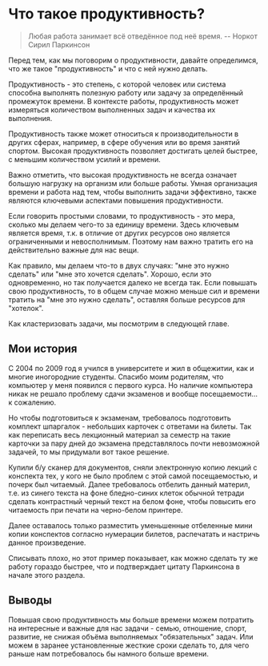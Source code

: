 # Что такое продуктивность?

> Любая работа занимает всё отведённое под неё время.
> -- Норкот Сирил Паркинсон

Перед тем, как мы поговорим о продуктивности, давайте определимся, что же такое "продуктивность" и что с ней нужно делать.

Продуктивность - это степень, с которой человек или система способна выполнять полезную работу или задачу за определённый промежуток времени. В контексте работы, продуктивность может измеряться количеством выполненных задач и качества их выполнения.

Продуктивность также может относиться к производительности в других сферах, например, в сфере обучения или во время занятий спортом. Высокая продуктивность позволяет достигать целей быстрее, с меньшим количеством усилий и времени.

Важно отметить, что высокая продуктивность не всегда означает большую нагрузку на организм или больше работы. Умная организация времени и работа над тем, чтобы выполнить задачи эффективно, также являются ключевыми аспектами повышения продуктивности.

Если говорить простыми словами, то продуктивность - это мера, сколько мы делаем чего-то за единицу времени. Здесь ключевым является время, т.к. в отличие от других ресурсов оно является ограниченными и невосполнимым. Поэтому нам важно тратить его на действительно важные для нас вещи.


Как правило, мы делаем что-то в двух случаях: "мне это нужно сделать" или "мне это хочется сделать". Хорошо, если это одновременно, но так получается далеко не всегда так. Если повышать свою продуктивность, то в общем случае можно меньше сил и времени тратить на "мне это нужно сделать", оставляя больше ресурсов для "хотелок".

Как кластеризовать задачи, мы посмотрим в следующей главе.

## Мои история

С 2004 по 2009 год я учился в университете и жил в общежитии, как и многие иногородние студенты. Спасибо моим родителям, что компьютер у меня появился с первого курса. Но наличие компьютера никак не решало проблему сдачи экзаменов и вообще посещаемости... к сожалению.

Но чтобы подготовиться к экзаменам, требовалось подготовить комплект шпаргалок - небольших карточек с ответами на билеты. Так как переписать весь лекционный материал за семестр на такие карточки за пару дней до экзамена представлялось почти невозможной задачей, то мы придумали вот такое решение.

Купили б/у сканер для документов, сняли электронную копию лекций с конспекта тех, у кого не было проблем с этой самой посещаемостью, и почерк был читаемый. Далее требовалось отбелить данный материл, т.е. из синего текста на фоне бледно-синих клеток обычной тетради сделать контрастный черный текст на белом фоне, чтобы повысить его читаемость при печати на черно-белом принтере.

Далее оставалось только разместить уменьшенные отбеленные мини копии конспектов согласно нумерации билетов, распечатать и настричь данное произведение.

Списывать плохо, но этот пример показывает, как можно сделать ту же работу гораздо быстрее, что и подтверждает цитату Паркинсона в начале этого раздела.

## Выводы

Повышая свою продуктивность мы больше времени можем потратить на интересные и важные для нас задачи - семью, отношение, спорт, развитие, не снижая объёма выполняемых "обязательных" задач. Или можем в заранее установленные жесткие сроки сделать то, для чего раньше нам потребовалось бы намного больше времени.
